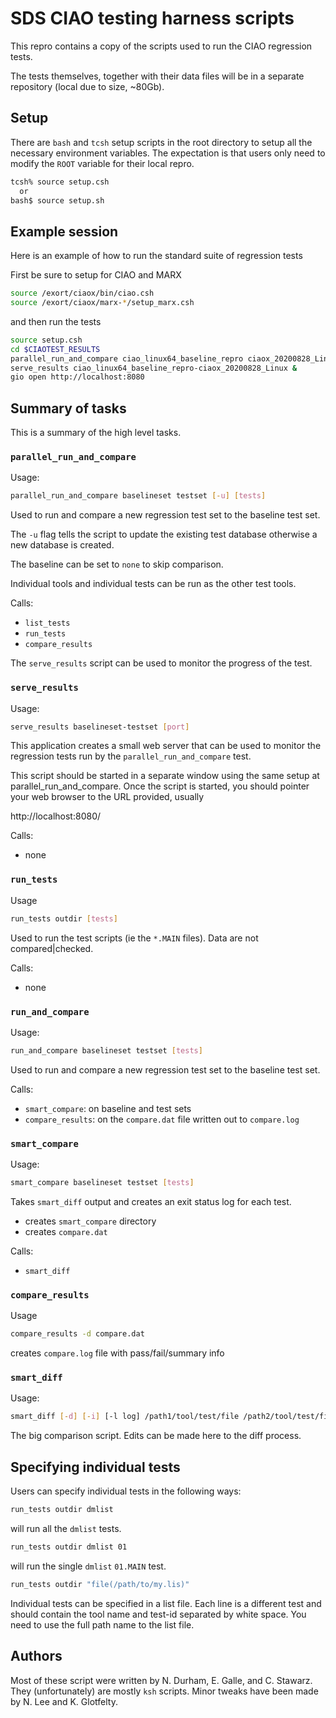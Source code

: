 # SDS CIAO testing harness scripts

This repro contains a copy of the scripts used to run the CIAO 
regression tests.

The tests themselves, together with their data files will be in a separate
repository (local due to size, ~80Gb).


## Setup

There are `bash` and `tcsh` setup scripts in the root directory to 
setup all the necessary environment variables.  The expectation is 
that users only need to modify the `ROOT` variable for their local
repro. 

```bash
tcsh% source setup.csh
  or
bash$ source setup.sh
```

## Example session

Here is an example of how to run the standard suite of regression tests

First be sure to setup for CIAO and MARX

```bash
source /exort/ciaox/bin/ciao.csh
source /exort/ciaox/marx-*/setup_marx.csh
```

and then run the tests

```bash
source setup.csh
cd $CIAOTEST_RESULTS
parallel_run_and_compare ciao_linux64_baseline_repro ciaox_20200828_Linux &
serve_results ciao_linux64_baseline_repro-ciaox_20200828_Linux &
gio open http://localhost:8080
```

## Summary of tasks

This is a summary of the high level tasks.

### `parallel_run_and_compare`

Usage: 

```bash
parallel_run_and_compare baselineset testset [-u] [tests]
```

Used to run and compare a new regression test set to the baseline test
set.

The `-u` flag tells the script to update the existing test database
otherwise a new database is created.

The baseline can be set to `none` to skip comparison.

Individual tools and individual tests can be run as the other test tools.

Calls:

- `list_tests`
- `run_tests`
- `compare_results`

The `serve_results` script can be used to monitor the progress
of the test.



### `serve_results`

Usage: 

```bash
serve_results baselineset-testset [port]
```

This application creates a small web server that can be used to monitor
the regression tests run by the `parallel_run_and_compare` test.

This script should be started in a separate window using the same
setup at parallel_run_and_compare.  Once the script is started,
you should pointer your web browser to the URL provided, usually

http://localhost:8080/


Calls:

- none

### `run_tests`

Usage 

```bash
run_tests outdir [tests]
```

Used to run the test scripts (ie the `*.MAIN` files).  Data are not
compared|checked.

Calls:

- none



### `run_and_compare`

Usage: 

```bash
run_and_compare baselineset testset [tests]
```

Used to run and compare a new regression test set to the baseline test
set.

Calls:

- `smart_compare`: on baseline and test sets
- `compare_results`: on the `compare.dat` file written out to `compare.log`



### `smart_compare`

Usage: 

```bash
smart_compare baselineset testset [tests]
```

Takes `smart_diff` output and creates an exit status log for each test.

- creates `smart_compare` directory
- creates `compare.dat`

Calls:

- `smart_diff`


### `compare_results`

Usage

```bash
compare_results -d compare.dat
```

creates `compare.log` file with pass/fail/summary info


### `smart_diff`

Usage:

```bash
smart_diff [-d] [-i] [-l log] /path1/tool/test/file /path2/tool/test/file
```

The big comparison script.  Edits can be made here to the diff
process.


## Specifying individual tests

Users can specify individual tests in the following ways:

```bash
run_tests outdir dmlist
```

will run all the `dmlist` tests.


```bash
run_tests outdir dmlist 01
```

will run the single `dmlist` `01.MAIN` test.

```bash
run_tests outdir "file(/path/to/my.lis)"
```

Individual tests can be specified in a list file.  Each line is a 
different test and should contain the tool name and test-id separated 
by white space.  You need to use the full path name to the list file.



## Authors

Most of these script were written by N. Durham, E. Galle, and C. Stawarz.
They (unfortunately) are mostly `ksh` scripts.  Minor tweaks have been
made by N. Lee and K. Glotfelty.
